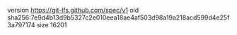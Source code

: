 version https://git-lfs.github.com/spec/v1
oid sha256:7e9d4b13d9b5327c2e010eea18ae4af503d98a19a218acd599d4e25f3a797174
size 16201
